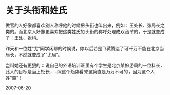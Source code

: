 # 关于头衔和姓氏

做官的人好像都喜欢别人称呼他的时候把头衔也叫出来，例如：王处长、张局长之类的。而北京人好像更喜欢把这类姓氏加头衔的称呼处理成双音节的，于是就变成了：王处、张科。

昨天和一位姓“尤”同学闲聊的时候说，你以后若是飞黄腾达了可千万不能在北京当局长，不然就变成了“尤局”。

岂料她还有更狠的：说自己的外语培训班里有个学生是北京某旅游局的一位科长，此人的目标是当上处长……照这个趋势看来这简直是万万不可的，因为这个人姓“聂”！

2007-06-20